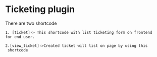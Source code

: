 # Ticketing plugin

There are two shortcode 
```shortcode
1. [ticket]-> This shortcode with list ticketing form on frontend 
for end user.

2.[view_ticket]->Created ticket will list on page by using this
 shortcode
```